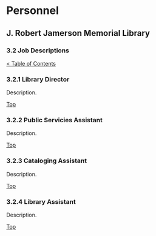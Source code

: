 [0]: ../README.md
[3.2]: job-descriptions.md

# Personnel
## J. Robert Jamerson Memorial Library
### 3.2 Job Descriptions
[< Table of Contents][0]

### 3.2.1 Library Director [](#library-director)
Description.

[Top][3.2]

### 3.2.2 Public Servicies Assistant [](#public-services-assistant)
Description.

[Top][3.2]

### 3.2.3 Cataloging Assistant [](#cataloging-assistant)
Description.

[Top][3.2]

### 3.2.4 Library Assistant [](#library-assistant)
Description.

[Top][3.2]